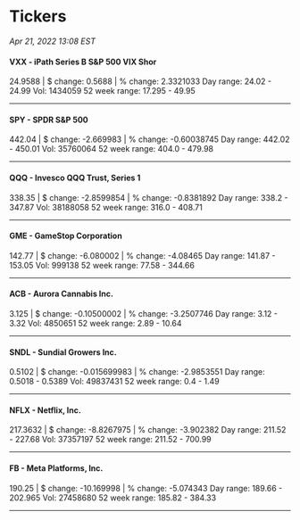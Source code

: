 # Tickers
*Apr 21, 2022 13:08 EST*

#### VXX - iPath Series B S&P 500 VIX Shor
24.9588 | $ change: 0.5688 | % change: 2.3321033
Day range: 24.02 - 24.99 Vol: 1434059
52 week range: 17.295 - 49.95

---

#### SPY - SPDR S&P 500
442.04 | $ change: -2.669983 | % change: -0.60038745
Day range: 442.02 - 450.01 Vol: 35760064
52 week range: 404.0 - 479.98

---

#### QQQ - Invesco QQQ Trust, Series 1
338.35 | $ change: -2.8599854 | % change: -0.8381892
Day range: 338.2 - 347.87 Vol: 38188058
52 week range: 316.0 - 408.71

---

#### GME - GameStop Corporation
142.77 | $ change: -6.080002 | % change: -4.08465
Day range: 141.87 - 153.05 Vol: 999138
52 week range: 77.58 - 344.66

---

#### ACB - Aurora Cannabis Inc.
3.125 | $ change: -0.10500002 | % change: -3.2507746
Day range: 3.12 - 3.32 Vol: 4850651
52 week range: 2.89 - 10.64

---

#### SNDL - Sundial Growers Inc.
0.5102 | $ change: -0.015699983 | % change: -2.9853551
Day range: 0.5018 - 0.5389 Vol: 49837431
52 week range: 0.4 - 1.49

---

#### NFLX - Netflix, Inc.
217.3632 | $ change: -8.8267975 | % change: -3.902382
Day range: 211.52 - 227.68 Vol: 37357197
52 week range: 211.52 - 700.99

---

#### FB - Meta Platforms, Inc.
190.25 | $ change: -10.169998 | % change: -5.074343
Day range: 189.66 - 202.965 Vol: 27458680
52 week range: 185.82 - 384.33

---

